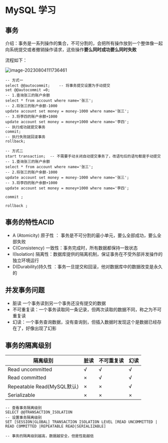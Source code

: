 # MySQL 学习

## 事务

介绍：事务是一系列操作的集合，不可分割的，会把所有操作放到一个整体像一起向系统提交或者撤销操作请求，这些操作**要么同时成功要么同时失败**

流程如下：

![image-20230804111736461](C:\Users\23882\AppData\Roaming\Typora\typora-user-images\image-20230804111736461.png)

```mysql
-- 方式一
select @@autocommit;    -- 将事务提交设置为手动提交
set @@autocommit =0;
-- 1.查询张三的账户余额
select * from account where name='张三';
-- 2.将张三的账户余额-1000
update account set money = money-1000 where name='张三';
-- 3.将李四的账户余额+1000
update account set money = money+1000 where name='李四';
-- 执行成功就提交事务
commit;
-- 执行失败就回滚事务
rollback;

-- 方式二
start transaction;	-- 不需要手动关闭自动提交事务了，改语句后的语句都是手动提交
-- 1.查询张三的账户余额
select * from account where name='张三';
-- 2.将张三的账户余额-1000
update account set money = money-1000 where name='张三';
-- 3.将李四的账户余额+1000
update account set money = money+1000 where name='李四';

commit ;

rollback ;
```



## 事务的特性ACID

- A (Atomicity) 原子性 ： 事务是不可分割的最小单元，要么全部成功，要么全部失败
- C(Consistency) 一致性：事务完成时，所有数据都保持一致状态
- I(Isolation) 隔离性：数据库提供的隔离机制，保证事务在不受外部并发操作的独立环境运行
- D(Durability)持久性 ：事务一旦提交和回滚，他对数据库中的数据改变是永久的

## 并发事务问题

- 脏读 一个事务读到另一个事务还没有提交的数据
- 不可重复读：一个事务读取同一条记录，但两次读取的数据不同，称之为不可重复读
- 幻读：一个事务查询数据，没有查询到，但插入数据时发现这个是数据已经存在了，好像出现了幻影

## 事务的隔离级别

| 隔离级别                   | 脏读 | 不可重复读 | 幻读 |
| -------------------------- | ---- | ---------- | ---- |
| Read uncommitted           | √    | √          | √    |
| Read committed             | ×    | √          | √    |
| Repeatable Read(MySQL默认) | ×    | ×          | √    |
| Serializable               | ×    | ×          | ×    |

```mysql
-- 查看事务隔离级别
SELECT @@TRANSACTION_ISOLATION
-- 设置事务隔离级别
SET [SESSION|GLOBAL] TRANSACTION ISOLATION LEVEL [READ UNCOMMITTED | READ COMMITTED |REPEATABLE READ|SERIALIZABLE]

-- 事务的隔离级别越高，数据越安全，但是性能越低
```


